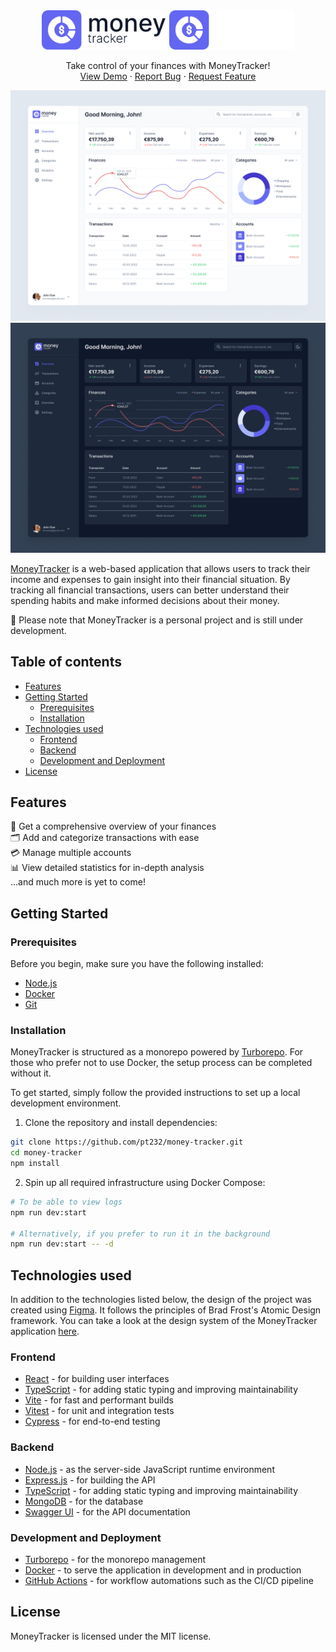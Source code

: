 <div align="center">
  <img width="200" src="./docs/logo-light.svg#gh-light-mode-only" />
  <img width="200" src="./docs/logo-dark.svg#gh-dark-mode-only" />

  <p align="center">
    Take control of your finances with MoneyTracker!
    <br />
    <a href="https://money-tracker-web.onrender.com/">View Demo</a>
    ·
    <a href="https://github.com/pt232/money-tracker/issues">Report Bug</a>
    ·
    <a href="https://github.com/pt232/money-tracker/issues">Request Feature</a>
  </p>
</div>

![MoneyTracker Dashboard Mockup](./docs/mockup-light.png#gh-light-mode-only)
![MoneyTracker Dashboard Mockup](./docs/mockup-dark.png#gh-dark-mode-only)

[MoneyTracker](https://money-tracker-web.onrender.com/) is a web-based application that allows users to track their income and expenses to gain insight into their financial situation. By tracking all financial transactions, users can better understand their spending habits and make informed decisions about their money.

:construction: Please note that MoneyTracker is a personal project and is still under development.

## Table of contents

- [Features](#features)
- [Getting Started](#getting-started)
  - [Prerequisites](#prerequisites)
  - [Installation](#installation)
- [Technologies used](#technologies-used)
  - [Frontend](#frontend)
  - [Backend](#backend)
  - [Development and Deployment](#development-and-deployment)
- [License](#license)

## Features

💸 Get a comprehensive overview of your finances<br>
🗂️ Add and categorize transactions with ease<br>
💳 Manage multiple accounts<br>
📊 View detailed statistics for in-depth analysis<br>
...and much more is yet to come!

## Getting Started

### Prerequisites

Before you begin, make sure you have the following installed:

- [Node.js](https://nodejs.org/)
- [Docker](https://www.docker.com/)
- [Git](https://git-scm.com/)

### Installation

MoneyTracker is structured as a monorepo powered by [Turborepo](https://turbo.build/repo). For those who prefer not to use Docker, the setup process can be completed without it.

To get started, simply follow the provided instructions to set up a local development environment.

1. Clone the repository and install dependencies:

```sh
git clone https://github.com/pt232/money-tracker.git
cd money-tracker
npm install
```

2. Spin up all required infrastructure using Docker Compose:

```sh
# To be able to view logs
npm run dev:start

# Alternatively, if you prefer to run it in the background
npm run dev:start -- -d
```

## Technologies used

In addition to the technologies listed below, the design of the project was created using [Figma](https://www.figma.com/). It follows the principles of Brad Frost's Atomic Design framework. You can take a look at the design system of the MoneyTracker application [here](https://www.figma.com/file/qL8FNjTS0F2Jps9iPvaRSr/MoneyTracker?node-id=0%3A1&t=SwknO7cZihvmSKTM-1).

### Frontend 

- [React](https://reactjs.org/) - for building user interfaces
- [TypeScript](https://www.typescriptlang.org/) - for adding static typing and improving maintainability
- [Vite](https://vitejs.dev/) - for fast and performant builds
- [Vitest](https://vitest.dev/) - for unit and integration tests
- [Cypress](https://www.cypress.io/) - for end-to-end testing

### Backend

- [Node.js](https://nodejs.org/) - as the server-side JavaScript runtime environment 
- [Express.js](https://expressjs.com/) - for building the API
- [TypeScript](https://www.typescriptlang.org/) - for adding static typing and improving maintainability
- [MongoDB](https://www.mongodb.com/) - for the database
- [Swagger UI](https://swagger.io/tools/swagger-ui/) - for the API documentation

### Development and Deployment

- [Turborepo](https://turbo.build/repo) - for the monorepo management
- [Docker](https://www.docker.com/) - to serve the application in development and in production
- [GitHub Actions](https://github.com/features/actions) - for workflow automations such as the CI/CD pipeline

## License

MoneyTracker is licensed under the MIT license.
